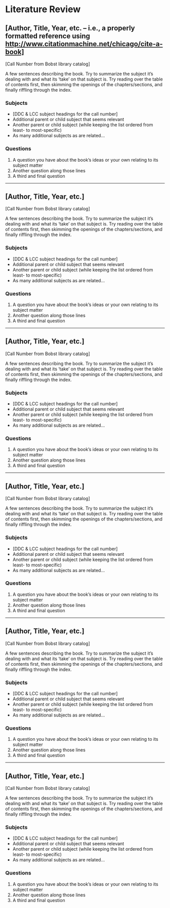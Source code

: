 # Literature Review

## [Author, Title, Year, etc. – i.e., a properly formatted reference using http://www.citationmachine.net/chicago/cite-a-book]

[Call Number from Bobst library catalog]

A few sentences describing the book. Try to summarize the subject it’s dealing with and what its ‘take’ on that subject is. Try reading over the table of contents first, then skimming the openings of the chapters/sections, and finally riffling through the index.

### Subjects
* [DDC & LCC subject headings for the call number]
* Additional parent or child subject that seems relevant
* Another parent or child subject (while keeping the list ordered from least- to most-specific)
* As many additional subjects as are related…

### Questions
1. A question you have about the book’s ideas or your own relating to its subject matter
2. Another question along those lines
3. A third and final question

----

## [Author, Title, Year, etc.]

[Call Number from Bobst library catalog]

A few sentences describing the book. Try to summarize the subject it’s dealing with and what its ‘take’ on that subject is. Try reading over the table of contents first, then skimming the openings of the chapters/sections, and finally riffling through the index.

### Subjects
* [DDC & LCC subject headings for the call number]
* Additional parent or child subject that seems relevant
* Another parent or child subject (while keeping the list ordered from least- to most-specific)
* As many additional subjects as are related…

### Questions
1. A question you have about the book’s ideas or your own relating to its subject matter
2. Another question along those lines
3. A third and final question

----

## [Author, Title, Year, etc.]

[Call Number from Bobst library catalog]

A few sentences describing the book. Try to summarize the subject it’s dealing with and what its ‘take’ on that subject is. Try reading over the table of contents first, then skimming the openings of the chapters/sections, and finally riffling through the index.

### Subjects
* [DDC & LCC subject headings for the call number]
* Additional parent or child subject that seems relevant
* Another parent or child subject (while keeping the list ordered from least- to most-specific)
* As many additional subjects as are related…

### Questions
1. A question you have about the book’s ideas or your own relating to its subject matter
2. Another question along those lines
3. A third and final question

----

## [Author, Title, Year, etc.]

[Call Number from Bobst library catalog]

A few sentences describing the book. Try to summarize the subject it’s dealing with and what its ‘take’ on that subject is. Try reading over the table of contents first, then skimming the openings of the chapters/sections, and finally riffling through the index.

### Subjects
* [DDC & LCC subject headings for the call number]
* Additional parent or child subject that seems relevant
* Another parent or child subject (while keeping the list ordered from least- to most-specific)
* As many additional subjects as are related…

### Questions
1. A question you have about the book’s ideas or your own relating to its subject matter
2. Another question along those lines
3. A third and final question

----

## [Author, Title, Year, etc.]

[Call Number from Bobst library catalog]

A few sentences describing the book. Try to summarize the subject it’s dealing with and what its ‘take’ on that subject is. Try reading over the table of contents first, then skimming the openings of the chapters/sections, and finally riffling through the index.

### Subjects
* [DDC & LCC subject headings for the call number]
* Additional parent or child subject that seems relevant
* Another parent or child subject (while keeping the list ordered from least- to most-specific)
* As many additional subjects as are related…

### Questions
1. A question you have about the book’s ideas or your own relating to its subject matter
2. Another question along those lines
3. A third and final question

----

## [Author, Title, Year, etc.]

[Call Number from Bobst library catalog]

A few sentences describing the book. Try to summarize the subject it’s dealing with and what its ‘take’ on that subject is. Try reading over the table of contents first, then skimming the openings of the chapters/sections, and finally riffling through the index.

### Subjects
* [DDC & LCC subject headings for the call number]
* Additional parent or child subject that seems relevant
* Another parent or child subject (while keeping the list ordered from least- to most-specific)
* As many additional subjects as are related…

### Questions
1. A question you have about the book’s ideas or your own relating to its subject matter
2. Another question along those lines
3. A third and final question

